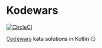 # Kodewars

[![CircleCI](https://circleci.com/gh/Artemas-Muzanenhamo/kodewars/tree/develop.svg?style=svg)](https://circleci.com/gh/Artemas-Muzanenhamo/kodewars/tree/develop)

[Codewars](https://www.codewars.com) kata solutions in Kotlin :smirk:

